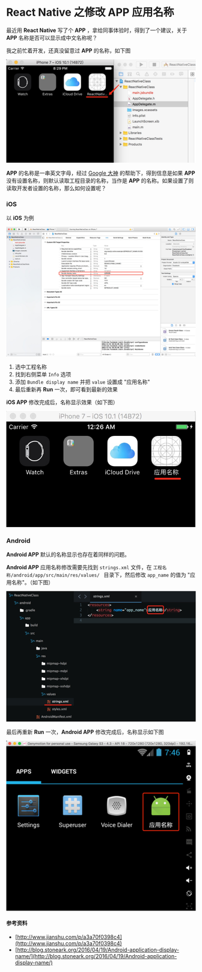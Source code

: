 # React Native 之修改 APP 应用名称

最近用 **React Native** 写了个 **APP** ，拿给同事体验时，得到了一个建议，关于 **APP** 名称是否可以显示成中文名称呢？

我之前忙着开发，还真没留意过 **APP** 的名称，如下图

![01-APP默认名称](./img/ios/01@2x.jpg)

**APP** 的名称是一串英文字母，经过 [Google 大神](https://www.google.com.hk/) 的帮助下，得到信息是如果 **APP** 没有设置名称，则默认读取工程目录的名称，当作是 **APP** 的名称。如果设置了则读取开发者设置的名称，那么如何设置呢？



### iOS

以 **iOS** 为例

![02-修改 iOS APP 名称](./img/ios/02@2x.jpg)

1. 选中工程名称
2. 找到右侧菜单 `Info` 选项
3. 添加 `Bundle display name` 并把 `value` 设置成 "应用名称"
4. 最后重新再 **Run** 一次，即可看到最新的效果



**iOS APP** 修改完成后，名称显示效果（如下图）

![03-iOS APP 应用名称](./img/ios/03@2x.jpg)







### Android

**Android APP** 默认的名称显示也存在着同样的问题。

**Android APP** 应用名称修改需要先找到 `strings.xml` 文件，在 `工程名称/android/app/src/main/res/values/ ` 目录下，然后修改 `app_name` 的值为 "应用名称"。（如下图）

![04-修改 Android APP 应用名称](./img/android/01@2x.jpg)



最后再重新 **Run** 一次，**Android APP** 修改完成后，名称显示如下图

![04-Android APP 名称](./img/android/02@2x.jpg)







#### 参考资料

- [http://www.jianshu.com/p/a3a70f0398c4](http://www.jianshu.com/p/a3a70f0398c4)
- [http://blog.stoneark.org/2016/04/19/Android-application-display-name/](http://blog.stoneark.org/2016/04/19/Android-application-display-name/)